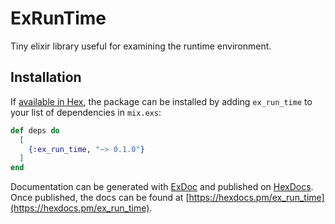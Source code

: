 # ExRunTime

Tiny elixir library useful for examining the runtime environment.

## Installation

If [available in Hex](https://hex.pm/docs/publish), the package can be installed
by adding `ex_run_time` to your list of dependencies in `mix.exs`:

```elixir
def deps do
  [
    {:ex_run_time, "~> 0.1.0"}
  ]
end
```

Documentation can be generated with [ExDoc](https://github.com/elixir-lang/ex_doc)
and published on [HexDocs](https://hexdocs.pm). Once published, the docs can
be found at [https://hexdocs.pm/ex_run_time](https://hexdocs.pm/ex_run_time).
